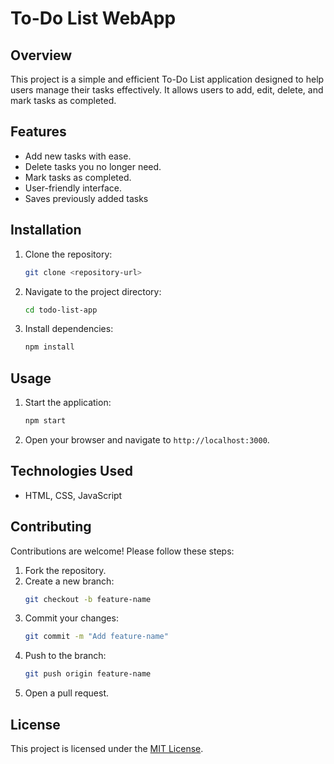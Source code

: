 # To-Do List WebApp

## Overview
This project is a simple and efficient To-Do List application designed to help users manage their tasks effectively. It allows users to add, edit, delete, and mark tasks as completed.

## Features
- Add new tasks with ease.
- Delete tasks you no longer need.
- Mark tasks as completed.
- User-friendly interface.
- Saves previously added tasks

## Installation
1. Clone the repository:
    ```bash
    git clone <repository-url>
    ```
2. Navigate to the project directory:
    ```bash
    cd todo-list-app
    ```
3. Install dependencies:
    ```bash
    npm install
    ```

## Usage
1. Start the application:
    ```bash
    npm start
    ```
2. Open your browser and navigate to `http://localhost:3000`.

## Technologies Used
- HTML, CSS, JavaScript


## Contributing
Contributions are welcome! Please follow these steps:
1. Fork the repository.
2. Create a new branch:
    ```bash
    git checkout -b feature-name
    ```
3. Commit your changes:
    ```bash
    git commit -m "Add feature-name"
    ```
4. Push to the branch:
    ```bash
    git push origin feature-name
    ```
5. Open a pull request.

## License
This project is licensed under the [MIT License](LICENSE).

